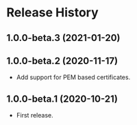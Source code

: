 # Release History

## 1.0.0-beta.3 (2021-01-20)


## 1.0.0-beta.2 (2020-11-17)
- Add support for PEM based certificates.

## 1.0.0-beta.1 (2020-10-21)
 - First release.
